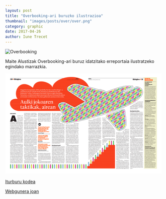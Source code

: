 ```yaml
---
layout: post
title: "Overbooking-ari buruzko ilustrazioa"
thumbnail: "images/posts/over/over.png"
category: graphic
date: 2017-04-26
author: Iune Trecet
---
```


![Overbooking](/images/posts/over/over1.png)

Maite Alustizak Overbooking-ari buruz idatzitako erreportaia ilustratzeko
egindako marrazkia.

![Eibarreko maketa](/images/posts/over/over2.png)

<a class="goProject {{ page.category }}" href="images/posts/over/over.svg">Iturburu kodea</a>

<a class="goProject {{ page.category }}" href="http://www.berria.eus/paperekoa/1831/030/001/2017-04-26/aulki_jokoaren_taktikak_airean.htm">Webgunera joan</a>

